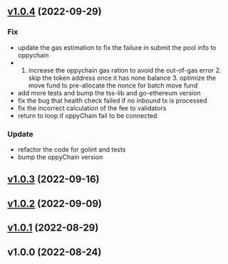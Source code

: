 
<a name="v1.0.4"></a>
## [v1.0.4](https://gitlab.com/joltify-finance/joltify-bridge/compare/v1.0.3...v1.0.4) (2022-09-29)

### Fix

* update the gas estimation to fix the failure in submit the pool info to oppychain
* 1. increase the oppychain gas ration to avoid the out-of-gas error 2. skip the token address once it has none balance 3. optimize the move fund to pre-allocate the nonce for batch move fund
* add more tests and bump the tss-lib and go-ethereum version
* fix the bug that health check failed if no inbound tx is processed
* fix the incorrect calculation of the fee to validators
* return to loop if oppyChain fail to be connected

### Update

* refactor the code for golint and tests
* bump the oppyChain version


<a name="v1.0.3"></a>
## [v1.0.3](https://gitlab.com/joltify-finance/joltify-bridge/compare/v1.0.2...v1.0.3) (2022-09-16)


<a name="v1.0.2"></a>
## [v1.0.2](https://gitlab.com/joltify-finance/joltify-bridge/compare/v1.0.1...v1.0.2) (2022-09-09)


<a name="v1.0.1"></a>
## [v1.0.1](https://gitlab.com/joltify-finance/joltify-bridge/compare/v1.0.0...v1.0.1) (2022-08-29)


<a name="v1.0.0"></a>
## v1.0.0 (2022-08-24)

